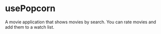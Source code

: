 # usePopcorn
A movie application that shows movies by search. You can rate movies and add them to a watch list.
